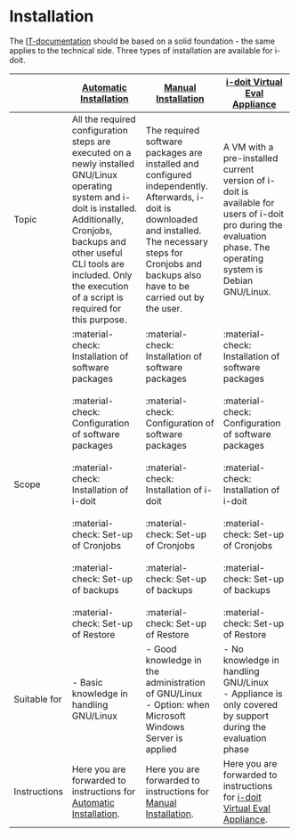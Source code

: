 # Installation

The [IT-documentation](../glossary.md) should be based on a solid foundation - the same applies to the technical side. Three types of installation are available for i-doit.

|     | [Automatic Installation](automatic-installation.md) | [Manual Installation](manual-installation/index.md) | [i-doit Virtual Eval Appliance](i-doit-virtual-eval-appliance/index.md) |
| --- | --- | --- | --- |
| Topic | All the required configuration steps are executed on a newly installed GNU/Linux operating system and i-doit is installed. Additionally, Cronjobs, backups and other useful CLI tools are included. Only the execution of a script is required for this purpose. | The required software packages are installed and configured independently. Afterwards, i-doit is downloaded and installed. The necessary steps for Cronjobs and backups also have to be carried out by the user. | A VM with a pre-installed current version of i-doit is available for users of i-doit pro during the evaluation phase. The operating system is Debian GNU/Linux. |
| Scope | :material-check: Installation of software packages<br><br>:material-check: Configuration of software packages<br><br>:material-check: Installation of i-doit<br><br>:material-check: Set-up of Cronjobs<br><br>:material-check: Set-up of backups<br><br>:material-check: Set-up of Restore | :material-check: Installation of software packages<br><br>:material-check: Configuration of software packages<br><br>:material-check: Installation of i-doit<br><br>:material-check: Set-up of Cronjobs<br><br>:material-check: Set-up of backups<br><br>:material-check: Set-up of Restore | :material-check: Installation of software packages<br><br>:material-check: Configuration of software packages<br><br>:material-check: Installation of i-doit<br><br>:material-check: Set-up of Cronjobs<br><br>:material-check: Set-up of backups<br><br>:material-check: Set-up of Restore |
| Suitable for | - Basic knowledge in handling GNU/Linux | - Good knowledge in the administration of GNU/Linux<br>- Option: when Microsoft Windows Server is applied | - No knowledge in handling GNU/Linux<br>- Appliance is only covered by support during the evaluation phase |
| Instructions | Here you are forwarded to instructions for [Automatic Installation](automatic-installation.md). | Here you are forwarded to instructions for [Manual Installation](manual-installation/index.md). | Here you are forwarded to instructions for [i-doit Virtual Eval Appliance](i-doit-virtual-eval-appliance/index.md). |
